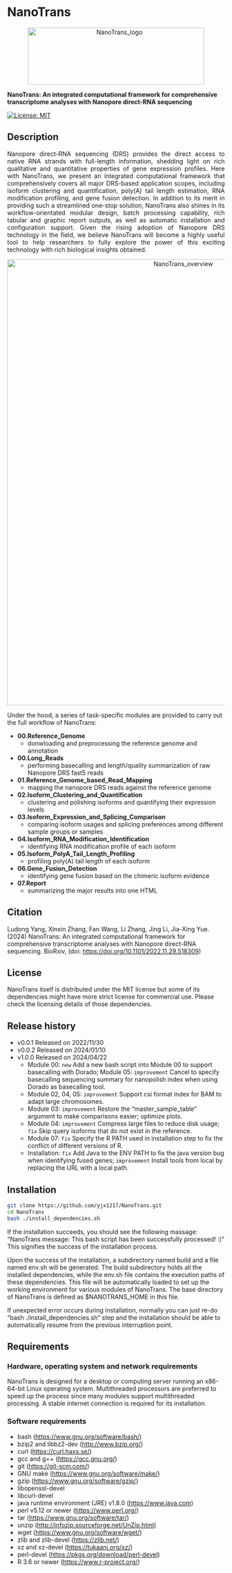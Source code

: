 # NanoTrans

<p align="center">
  <img src="https://github.com/yjx1217/NanoTrans/blob/main/NanoTrans.logo.png" alt="NanoTrans_logo" width="408" height="132"/>
</p>

**NanoTrans: An integrated computational framework for comprehensive transcriptome analyses with Nanopore direct-RNA sequencing**

[![License: MIT](https://img.shields.io/badge/License-MIT-yellow.svg)](https://opensource.org/licenses/MIT)

## Description
<div style="text-align: justify"> 
Nanopore direct-RNA sequencing (DRS) provides the direct access to native RNA strands with full-length information, shedding light on rich qualitative and quantitative properties of gene expression profiles. Here with NanoTrans, we present an integrated computational framework that comprehensively covers all major DRS-based application scopes, including isoform clustering and quantification, poly(A) tail length estimation, RNA modification profiling, and gene fusion detection. In addition to its merit in providing such a streamlined one-stop solution, NanoTrans also shines in its workflow-orientated modular design, batch processing capability, rich tabular and graphic report outputs, as well as automatic installation and configuration support. Given the rising adoption of Nanopore DRS technology in the field, we believe NanoTrans will become a highly useful tool to help researchers to fully explore the power of this exciting technology with rich biological insights obtained.
</div>

<p align="center">
  <img src="https://github.com/yjx1217/NanoTrans/blob/main/NanoTrans.overview.png" alt="NanoTrans_overview" width="800" height="1030"/>
</p>

Under the hood, a series of task-specific modules are provided to carry out the full workflow of NanoTrans:

* **00.Reference_Genome**
  * donwloading and preprocessing the reference genome and annotation
* **00.Long_Reads**
  * performing basecalling and length/quality summarization of raw Nanopore DRS fast5 reads
* **01.Reference_Genome_based_Read_Mapping**
  * mapping the nanopore DRS reads against the reference genome
* **02.Isoform_Clustering_and_Quantification**
  * clustering and polishing isoforms and quantifying their expression levels
* **03.Isoform_Expression_and_Splicing_Comparison**
  * comparing isoform usages and splicing preferences among different sample groups or samples
* **04.Isoform_RNA_Modification_Identification**
  * identifying RNA modification profile of each isoform
* **05.Isoform_PolyA_Tail_Length_Profiling**
  * profiling poly(A) tail length of each isoform
* **06.Gene_Fusion_Detection**
  * identifying gene fusion based on the chimeric isoform evidence
* **07.Report**
  * summarizing the major results into one HTML


## Citation
Ludong Yang, Xinxin Zhang, Fan Wang, Li Zhang, Jing Li, Jia-Xing Yue. (2024) NanoTrans: An integrated computational framework for comprehensive transcriptome analyses with Nanopore direct-RNA sequencing. BioRxiv, (doi: https://doi.org/10.1101/2022.11.29.518309)


## License
NanoTrans itself is distributed under the MIT license but some of its dependencies might have more strict license for commercial use. Please check the licensing details of those dependencies.

## Release history
* v0.0.1 Released on 2022/11/30
* v0.0.2 Released on 2024/01/10
* v1.0.0 Released on 2024/04/22
  * Module 00: `new` Add a new bash script into Module 00 to support basecalling with Dorado; Module 05: `improvement` Cancel to specify basecalling sequencing summary for nanopolish index when using Dorado as basecalling tool.
  * Module 02, 04, 05: `improvement` Support csi format index for BAM to adapt large chromosomes.
  * Module 03: `improvement` Restore the “master_sample_table” argument to make comparisons easier; optimize plots.
  * Module 04: `improvement` Compress large files to reduce disk usage; `fix` Skip query isoforms that do not exist in the reference.
  * Module 07: `fix` Specify the R PATH used in installation step to fix the conflict of different versions of R.
  * Installation: `fix` Add Java to the ENV PATH to fix the java version bug when identifying fused genes; `improvement` Install tools from local by replacing the URL with a local path.


## Installation
```sh
git clone https://github.com/yjx1217/NanoTrans.git
cd NanoTrans
bash ./install_dependencies.sh
```
If the installation succeeds, you should see the following massage:
“NanoTrans message: This bash script has been successfully processed! :)”
This signifies the success of the installation process. 

Upon the success of the installation, a subdirectory named build and a file named env.sh will be generated. The build subdirectory holds all the installed dependencies, while the env.sh file contains the execution paths of these dependencies. This file will be automatically loaded to set up the working environment for various modules of NanoTrans. The base directory of NanoTrans is defined as $NANOTRANS_HOME in this file.

If unexpected error occurs during installation, normally you can just re-do “bash ./install_dependencies.sh” step and the installation should be able to automatically resume from the previous interruption point. 


## Requirements
### Hardware, operating system and network requirements
NanoTrans is designed for a desktop or computing server running an x86-64-bit Linux operating system. Multithreaded processors are preferred to speed up the process since many modules support multithreaded processing. A stable internet connection is required for its installation. 

### Software requirements
* bash (https://www.gnu.org/software/bash/)
* bzip2 and libbz2-dev (http://www.bzip.org/)
* curl (https://curl.haxx.se/)
* gcc and g++ (https://gcc.gnu.org/)
* git (https://git-scm.com/)
* GNU make (https://www.gnu.org/software/make/)
* gzip (https://www.gnu.org/software/gzip/)
* libopenssl-devel
* libcurl-devel
* java runtime environment (JRE) v1.8.0 (https://www.java.com)
* perl v5.12 or newer (https://www.perl.org/)
* tar (https://www.gnu.org/software/tar/)
* unzip (http://infozip.sourceforge.net/UnZip.html)
* wget (https://www.gnu.org/software/wget/)
* zlib and zlib-devel (https://zlib.net/)
* xz and xz-devel (https://tukaani.org/xz/)
* perl-devel (https://pkgs.org/download/perl-devel)
* R 3.6 or newer (https://www.r-project.org/)
